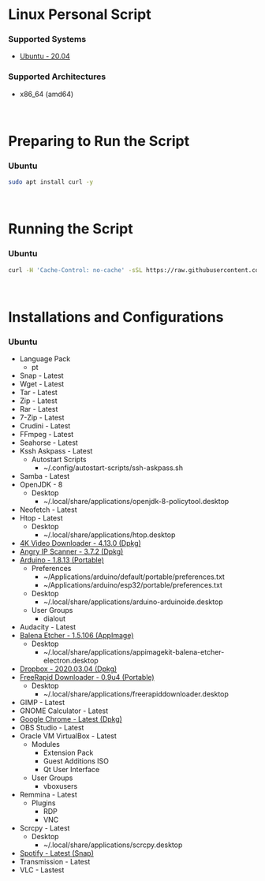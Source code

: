 # Linux Personal Script

### Supported Systems
- [Ubuntu - 20.04](https://ubuntu.com/)

### Supported Architectures
- x86_64 (amd64)

<br/>

# Preparing to Run the Script

### Ubuntu
```bash
sudo apt install curl -y
```

<br/>

# Running the Script

### Ubuntu
```bash
curl -H 'Cache-Control: no-cache' -sSL https://raw.githubusercontent.com/daniloancilotto/linux-personal-script/master/ubuntu.sh | bash
```

<br/>

# Installations and Configurations

### Ubuntu
- Language Pack
  - pt
- Snap - Latest
- Wget - Latest
- Tar - Latest
- Zip - Latest
- Rar - Latest
- 7-Zip - Latest
- Crudini - Latest
- FFmpeg - Latest
- Seahorse - Latest
- Kssh Askpass - Latest
  - Autostart Scripts
    - ~/.config/autostart-scripts/ssh-askpass.sh
- Samba - Latest
- OpenJDK - 8
  - Desktop
    - ~/.local/share/applications/openjdk-8-policytool.desktop
- Neofetch - Latest
- Htop - Latest
  - Desktop
    - ~/.local/share/applications/htop.desktop
- [4K Video Downloader - 4.13.0 (Dpkg)](https://www.4kdownload.com/products/product-videodownloader)
- [Angry IP Scanner - 3.7.2 (Dpkg)](https://angryip.org/)
- [Arduino - 1.8.13 (Portable)](https://www.arduino.cc/)
  - Preferences
    - ~/Applications/arduino/default/portable/preferences.txt
    - ~/Applications/arduino/esp32/portable/preferences.txt
  - Desktop
    - ~/.local/share/applications/arduino-arduinoide.desktop
  - User Groups
    - dialout
- Audacity - Latest
- [Balena Etcher - 1.5.106 (AppImage)](https://www.balena.io/etcher/)
  - Desktop
    - ~/.local/share/applications/appimagekit-balena-etcher-electron.desktop
- [Dropbox - 2020.03.04 (Dpkg)](https://www.dropbox.com/install)
- [FreeRapid Downloader - 0.9u4 (Portable)](http://wordrider.net/freerapid/)
  - Desktop
    - ~/.local/share/applications/freerapiddownloader.desktop
- GIMP - Latest
- GNOME Calculator - Latest
- [Google Chrome - Latest (Dpkg)](https://www.google.com/chrome/)
- OBS Studio - Latest
- Oracle VM VirtualBox - Latest
  - Modules
    - Extension Pack
    - Guest Additions ISO
    - Qt User Interface
  - User Groups
    - vboxusers
- Remmina - Latest
  - Plugins
    - RDP
    - VNC    
- Scrcpy - Latest
  - Desktop
    - ~/.local/share/applications/scrcpy.desktop
- [Spotify - Latest (Snap)](https://snapcraft.io/spotify)
- Transmission - Latest
- VLC - Lastest